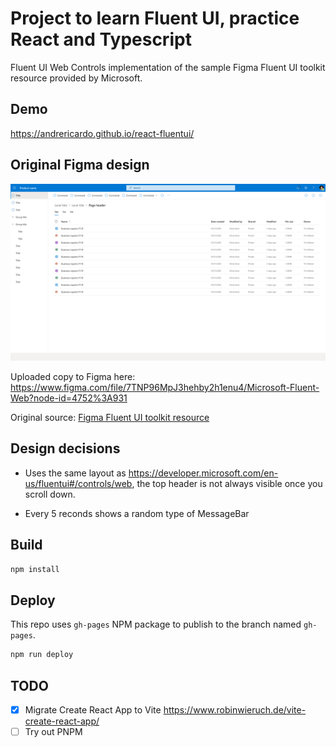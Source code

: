 # Project to learn Fluent UI, practice React and Typescript

Fluent UI Web Controls implementation of the sample Figma Fluent UI toolkit resource provided by Microsoft.

## Demo

https://andrericardo.github.io/react-fluentui/

## Original Figma design

![Figma screenshot 4](images/figma-example-4.png)

Uploaded copy to Figma here:
https://www.figma.com/file/7TNP96MpJ3hehby2h1enu4/Microsoft-Fluent-Web?node-id=4752%3A931

Original source:
[Figma Fluent UI toolkit resource](https://developer.microsoft.com/en-us/fluentui#/resources)

## Design decisions

- Uses the same layout as https://developer.microsoft.com/en-us/fluentui#/controls/web,
  the top header is not always visible once you scroll down.

- Every 5 reconds shows a random type of MessageBar

## Build

```sh
npm install


```

## Deploy

This repo uses `gh-pages` NPM package to publish to the branch named `gh-pages`.

```sh
npm run deploy
```


## TODO

- [x] Migrate Create React App to Vite https://www.robinwieruch.de/vite-create-react-app/
- [ ] Try out PNPM
